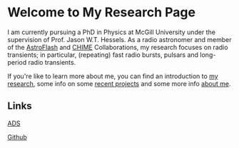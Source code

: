 # Welcome to My Research Page


<!-- ![Coma cluster](./media/Crab_Nebula.jpg "Crab Nebula"){align="left": style="height:150;width:150px"} -->
I am currently pursuing a PhD in Physics at McGill University under the supervision of Prof. Jason W.T. Hessels. As a radio astronomer and member of the [AstroFlash](https://astroflash-frb.github.io/) and [CHIME](https://chime-experiment.ca/en) Collaborations, my research focuses on radio transients; in particular, (repeating) fast radio bursts, pulsars and long-period radio transients. 

If you're like to learn more about me, you can find an introduction to [my research](./reasearch/research_index.md), some info on some [recent projects](./projects/project_index.md) and some more info [about me](./about/about.md).

<!-- ## Here is an equation

$$ x = \frac{-b \pm \sqrt{b^2 -4ac}}{2a}$$ -->

<!-- ## Here is the Crab Nebula

[![Crab Nebula](./media/Crab_Nebula.jpg "Crab Nebula")](https://en.wikipedia.org/wiki/Crab_Nebula#)
I got this image from [Wikipedia](https://en.wikipedia.org/wiki/Crab_Nebula). -->

## Links

[ADS](https://ui.adsabs.harvard.edu/public-libraries/DMELp5AKSb61ezI9L5Rdhw)

[Github](https://github.com/j-huang05)